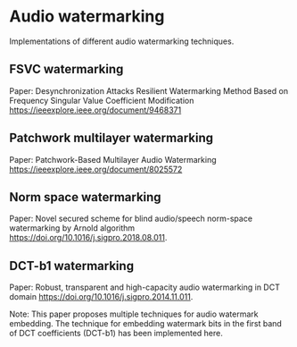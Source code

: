 # Audio watermarking
Implementations of different audio watermarking techniques.

## FSVC watermarking
Paper: Desynchronization Attacks Resilient Watermarking Method Based on Frequency Singular Value Coefficient Modification https://ieeexplore.ieee.org/document/9468371

## Patchwork multilayer watermarking
Paper: Patchwork-Based Multilayer Audio Watermarking https://ieeexplore.ieee.org/document/8025572


## Norm space watermarking

Paper: Novel secured scheme for blind audio/speech norm-space watermarking by Arnold algorithm https://doi.org/10.1016/j.sigpro.2018.08.011.

## DCT-b1 watermarking

Paper: Robust, transparent and high-capacity audio watermarking in DCT domain https://doi.org/10.1016/j.sigpro.2014.11.011.

Note: This paper proposes multiple techniques for audio watermark embedding. The technique for embedding watermark bits in the first band of DCT coefficients (DCT-b1) has been implemented here.
